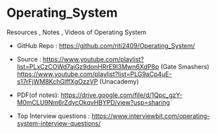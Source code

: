 # Operating_System

Resources , Notes , Videos of Operating System

- GitHub Repo : https://github.com/riti2409/Operating_System/

- Source : https://www.youtube.com/playlist?list=PLxCzCOWd7aiGz9donHRrE9I3Mwn6XdP8p (Gate Smashers) 
   https://www.youtube.com/playlist?list=PLG9aCp4uE-s17rFjWM8KchGlffXgOzzVP (Unacademy)

- PDF(of notes): https://drive.google.com/file/d/1Qpc_gzY-M0mCLU9Nm6rZdycOkqvHBYPD/view?usp=sharing

- Top Interview questions : https://www.interviewbit.com/operating-system-interview-questions/

